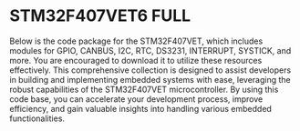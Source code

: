 # STM32F407VET6 FULL
 Below is the code package for the STM32F407VET, which includes modules for GPIO, CANBUS, I2C, RTC, DS3231, INTERRUPT, SYSTICK, and more. You are encouraged to download it to utilize these resources effectively. This comprehensive collection is designed to assist developers in building and implementing embedded systems with ease, leveraging the robust capabilities of the STM32F407VET microcontroller. By using this code base, you can accelerate your development process, improve efficiency, and gain valuable insights into handling various embedded functionalities.

